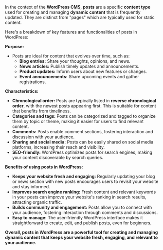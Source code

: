 In the context of the **WordPress CMS**, **posts** are a specific **content type** used for creating and managing **dynamic content** that is frequently updated. They are distinct from "pages" which are typically used for static content.

Here's a breakdown of key features and functionalities of posts in WordPress:

**Purpose:**

- Posts are ideal for content that evolves over time, such as:
    - **Blog entries:** Share your thoughts, opinions, and news.
    - **News articles:** Publish timely updates and announcements.
    - **Product updates:** Inform users about new features or changes.
    - **Event announcements:** Share upcoming events and gather registrations.

**Characteristics:**

- **Chronological order:** Posts are typically listed in **reverse chronological order**, with the newest posts appearing first. This is suitable for content that benefits from timeliness.
- **Categories and tags:** Posts can be categorized and tagged to organize them by topic or theme, making it easier for users to find relevant content.
- **Comments:** Posts enable comment sections, fostering interaction and discussion with your audience.
- **Sharing and social media:** Posts can be easily shared on social media platforms, increasing their reach and visibility.
- **SEO-friendly:** WordPress optimizes posts for search engines, making your content discoverable by search queries.

**Benefits of using posts in WordPress:**

- **Keeps your website fresh and engaging:** Regularly updating your blog or news section with new posts encourages users to revisit your website and stay informed.
- **Improves search engine ranking:** Fresh content and relevant keywords in your posts can improve your website's ranking in search results, attracting organic traffic.
- **Builds community and engagement:** Posts allow you to connect with your audience, fostering interaction through comments and discussions.
- **Easy to manage:** The user-friendly WordPress interface makes it straightforward to create, edit, and publish posts, even for beginners.

**Overall, posts in WordPress are a powerful tool for creating and managing dynamic content that keeps your website fresh, engaging, and relevant to your audience.**